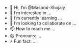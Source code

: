 - 👋 Hi, I’m @Masood-Shojaiy
- 👀 I’m interested in ...
- 🌱 I’m currently learning ...
- 💞️ I’m looking to collaborate on ...
- 📫 How to reach me ...
- 😄 Pronouns: ...
- ⚡ Fun fact: ...

<!---
Masood-Shojaiy/Masood-Shojaiy is a ✨ special ✨ repository because its `README.md` (this file) appears on your GitHub profile.
You can click the Preview link to take a look at your changes.
--->
